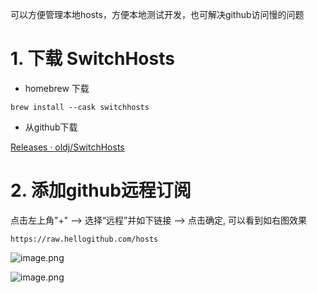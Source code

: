 可以方便管理本地hosts，方便本地测试开发，也可解决github访问慢的问题

# 1. 下载 SwitchHosts

- homebrew 下载

```Shell
brew install --cask switchhosts
```

- 从github下载 

[Releases · oldj/SwitchHosts](https://github.com/oldj/SwitchHosts/releases)

# 2. 添加github远程订阅

点击左上角"+" ——> 选择“远程”并如下链接 ——> 点击确定, 可以看到如右图效果

```Plain Text
https://raw.hellogithub.com/hosts
```





![image.png](https://ik.imagekit.io/redsanjin/blog/ea004accbaa4.png)



![image.png](https://ik.imagekit.io/redsanjin/blog/c6014617e824.png)



